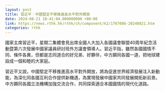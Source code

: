 ```yaml
---
layout: post
title: 習近平︰中國堅定不移推進高水平對外開放
date: 2024-08-21 18:41:04.000000000 +08:00
link: https://news.rthk.hk/rthk/ch/component/k2/1767086-20240821.htm
categories: rthk
---
```


國家主席習近平，星期二集體會見出席全國人大加入各國議會聯盟40周年紀念活動暨第六次發展中國家議員研討班外方議會領導人。習近平指，雖然各國國情不同、條件各異，但都是志同道合的好兄弟、好夥伴，中方願同各國一道，把地球建設成一個和睦的大家庭。

習近平又說，中國堅定不移推進高水平對外開放，將為促進世界經濟發展注入新動能，為深化同各國互利合作提供新機遇，為實現發展中國家共同發展開拓新前景。中方願同各國立法機構加強交流合作，共同探索適合本國國情的現代化道路。
